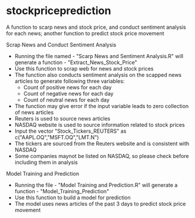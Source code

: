 # stockpriceprediction
A function to scarp news and stock price, and conduct sentiment analysis for each news; another function to predict stock price movement

Scrap News and Conduct Sentiment Analysis
* Running the file named - "Scarp News and Sentiment Analysis.R" will generate a function - "Extract_News_Stock_Price"
* Use this function to scrap web for news and stock prices
* The function also conducts sentiment analysis on the scapped news articles to generate following three variables:
  * Count of positive news for each day
  * Count of negative news for each day
  * Count of neutral news for each day
* The function may give error if the input variable leads to zero collection of news articles
* Reuters is used to source news articles
* NASDAQ website is used to source information related to stock prices
* Input the vector "Stock_Tickers_REUTERS" as c("AAPL.OQ","MSFT.OQ","LMT.N")
 * The tickers are sourced from the Reuters website and is consistent with NASDAQ
 * Some companies maynot be listed on NASDAQ, so please check before including them in analysis 

Model Training and Prediction
* Running the file - "Model Training and Prediction.R" will generate a function - "Model_Training_Prediction"
* Use this function to build a model for prediction
* The model uses news articles of the past 3 days to predict stock price movement
